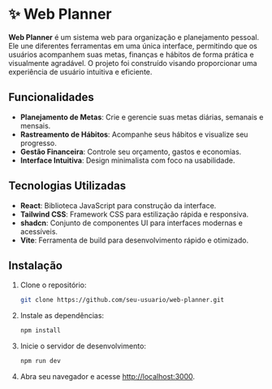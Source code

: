 # ✨ Web Planner

**Web Planner** é um sistema web para organização e planejamento pessoal. Ele une diferentes ferramentas em uma única interface, permitindo que os usuários acompanhem suas metas, finanças e hábitos de forma prática e visualmente agradável. O projeto foi construído visando proporcionar uma experiência de usuário intuitiva e eficiente.

## Funcionalidades

- **Planejamento de Metas**: Crie e gerencie suas metas diárias, semanais e mensais.
- **Rastreamento de Hábitos**: Acompanhe seus hábitos e visualize seu progresso.
- **Gestão Financeira**: Controle seu orçamento, gastos e economias.
- **Interface Intuitiva**: Design minimalista com foco na usabilidade.

## Tecnologias Utilizadas

- **React**: Biblioteca JavaScript para construção da interface.
- **Tailwind CSS**: Framework CSS para estilização rápida e responsiva.
- **shadcn**: Conjunto de componentes UI para interfaces modernas e acessíveis.
- **Vite**: Ferramenta de build para desenvolvimento rápido e otimizado.

## Instalação

1. Clone o repositório:

   ```bash
   git clone https://github.com/seu-usuario/web-planner.git
   ```

2. Instale as dependências:

   ```bash
   npm install
   ```

3. Inicie o servidor de desenvolvimento:

   ```bash
   npm run dev
   ```

4. Abra seu navegador e acesse [http://localhost:3000](http://localhost:3000).

